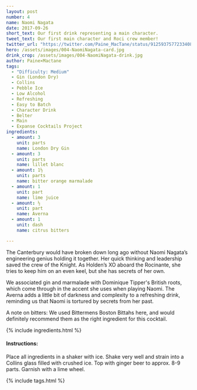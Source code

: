 ```yaml
---
layout: post
number: 4
name: Naomi Nagata
date: 2017-09-26
short_text: Our first drink representing a main character.
tweet_text: Our first main character and Roci crew member! 
twitter_url: "https://twitter.com/Paine_MacTane/status/912593757723340800"
hero: /assets/images/004-NaomiNagata-card.jpg
drink_crop: /assets/images/004-NaomiNagata-drink.jpg
author: Paine×Mactane
tags: 
  - "Difficulty: Medium"
  - Gin (London Dry)
  - Collins
  - Pebble Ice
  - Low Alcohol
  - Refreshing
  - Easy to Batch
  - Character Drink
  - Belter
  - Main
  - Expanse Cocktails Project
ingredients:
  - amount: 3
    unit: parts
    name: London Dry Gin
  - amount: 3
    unit: parts
    name: lillet blanc
  - amount: 1½
    unit: parts
    name: bitter orange marmalade
  - amount: 1
    unit: part
    name: lime juice
  - amount: ½
    unit: part
    name: Averna
  - amount: 1
    unit: dash
    name: citrus bitters

---
```


The Canterbury would have broken down long ago without Naomi Nagata’s engineering genius holding it together. Her quick thinking and leadership saved the crew of the Knight. As Holden’s XO aboard the Rocinante, she tries to keep him on an even keel, but she has secrets of her own.

We associated gin and marmalade with Dominique Tipper's British roots, which come through in the accent she uses when playing Naomi. The Averna adds a little bit of darkness and complexity to a refreshing drink, reminding us that Naomi is tortured by secrets from her past. 

A note on bitters: We used Bittermens Boston Bittahs here, and would definitely recommend them as the right ingredient for this cocktail. 

{% include ingredients.html %}

#### Instructions:

Place all ingredients in a shaker with ice. Shake very well and strain into a Collins glass filled with crushed ice. Top with ginger beer to approx. 8-9 parts. Garnish with a lime wheel.

{% include tags.html %}
